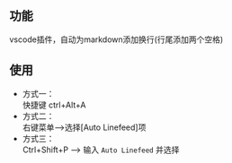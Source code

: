 ## 功能  
vscode插件，自动为markdown添加换行(行尾添加两个空格)  


## 使用  
- 方式一：  
快捷键 ctrl+Alt+A  
- 方式二：  
右键菜单-->选择[Auto Linefeed]项  
- 方式三：  
Ctrl+Shift+P --> 输入 `Auto Linefeed` 并选择  
